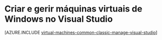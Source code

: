 <properties
   pageTitle="Criar e gerir VMs do Windows no Visual Studio | Microsoft Azure"
   description="Saiba como utilizar o Visual Studio para criar e gerir VMs Azure a executar o Windows"
   services="visual-studio-online,virtual-machines-windows"
   documentationCenter="na"
   authors="TomArcher"
   manager="timlt"
   editor="" />
<tags
   ms.service="virtual-machines-windows"
   ms.devlang="multiple"
   ms.topic="article"
   ms.tgt_pltfrm="vm-windows"
   ms.workload="na"
   ms.date="08/15/2016"
   ms.author="tarcher" />

# <a name="create-and-manage-windows-virtual-machines-in-visual-studio"></a>Criar e gerir máquinas virtuais de Windows no Visual Studio



[AZURE.INCLUDE [virtual-machines-common-classic-manage-visual-studio](../../includes/virtual-machines-common-classic-manage-visual-studio.md)]
